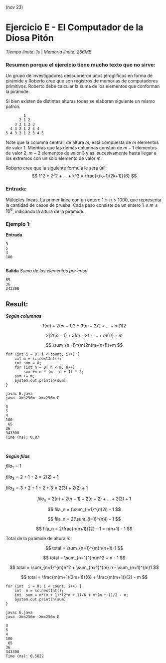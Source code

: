
(nov 23)

# Ejercicio E - El Computador de la Diosa Pitón

_Tiempo límite: 1s_ | _Memoria límite: 256MB_

### Resumen porque el ejercicio tiene mucho texto que no sirve:
Un grupo de investigadores descubrieron unos jeroglíficos en forma de pirámide y Roberto cree que son registros de memorias de computadores primitivos. Roberto debe calcular la suma de los elementos que conforman la pirámide.

Si bien existen de distintas alturas todas se elaboran siguiente un mismo patrón.
```
        1
      2 1 2
    3 2 1 2 3
  4 3 2 1 2 3 4
5 4 3 2 1 2 3 4 5
```

Note que la columna central, de altura $m$, está compuesta de $m$ elementos de valor $1$. Mientras que las demás columnas constan de $m-1$ elementos de valor $2$, $m-2$ elementos de valor $3$ y así sucesivamente hasta llegar a los extremos con un solo elemento de valor $m$.

Roberto cree que la siguiente formula le será útil:
$$
1^2 + 2^2 + ... + k^2 = \frac{k(k+1)(2k+1)}{6}
$$

### Entrada:
Múltiples líneas. La primer línea con un entero $1 \leq n \leq 1000$, que representa la cantidad de casos de prueba. Cada paso consiste de un entero $1 \leq m \leq 10^6$, indicando la altura de la pirámide.

### Ejemplo 1:

__Entrada__
```
3
5
4
100
 
```
__Salida__
_Suma de los elementos por caso_
```
65
36
343300
```

## Result:

___Según columnas___

$$
1(m) + 2(m-1)2 + 3(m-2)2 + ... + m(1)2
$$

$$
2[2(m-1) + 3(m-2) + ... + m(1)] + m
$$

$$
\sum_{n=1}^{m}2n(m-(n-1))+m
$$

```
for (int i = 0; i < count; i++) {
	int m = sc.nextInt();
	int sum = 0;
	for (int n = 0; n < m; n++)
		sum += n * (m - n + 1) * 2;
	sum += m;
	System.out.println(sum);
}
```

```
javac E.java
java -Xms256m -Xmx256m E
```

```
3
5
4
100
 65
36
343300
Time (ms): 0.87
```
<br>

___Según filas___

$fila_1 = 1$

$fila_2 = 2 + 1 +2 = 2(2) + 1$

$fila_3 = 3 + 2 + 1 +2 + 3 = 2(3) + 2(2) + 1$

$$
fila_n = 2(n) + 2(n-1) + 2(n-2) +...+2(2) + 1
$$

$$
fila_n = (\sum_{i=1}^{n}2i) - 1
$$

$$
fila_n = 2(\sum_{i=1}^{n}i) - 1
$$

$$
fila_n = 2\frac{n(n+1)}{2} - 1 = n(n+1) - 1
$$

Total de la pirámide de altura $m$:

$$
total = \sum_{n=1}^{m}n(n+1)-1
$$

$$
total = \sum_{n=1}^{m}n^2 + n - 1
$$

$$
total = \sum_{n=1}^{m}n^2 + \sum_{n=1}^{m} n - \sum_{n=1}^{m}1
$$

$$
total = \frac{m(m+1)(2m+1)}{6} + \frac{m(m+1)}{2} - m
$$

```
for (int  i = 0; i < count; i++) {
	int  m = sc.nextInt();
	int  sum = m*(m + 1)*(2*m + 1)/6 + m*(m + 1)/2 - m;
	System.out.println(sum);
}
```
```
javac E.java
java -Xms256m -Xmx256m E
```
```
3
5
4
100
 65
36
343300
Time (ms): 0.5622
```

